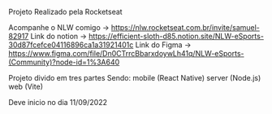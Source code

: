 Projeto Realizado pela Rocketseat

Acompanhe o NLW comigo -> https://nlw.rocketseat.com.br/invite/samuel-82917
Link do notion -> https://efficient-sloth-d85.notion.site/NLW-eSports-30d87fcefce04116896ca1a31921401c
Link do Figma -> https://www.figma.com/file/Dn0CTrrcBbarxdoywLh41q/NLW-eSports-(Community)?node-id=1%3A640

Projeto divido em tres partes
Sendo:
mobile (React Native)
server (Node.js)
web (Vite)

Deve inicio no dia 11/09/2022